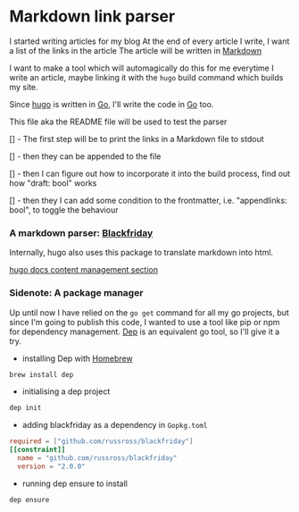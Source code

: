 # Markdown link parser


I started writing articles for my blog 
At the end of every article I write, I want a list of the links in the article
The article will be written in [Markdown](https://en.wikipedia.org/wiki/Markdown)

I want to make a tool which will automagically do this for me everytime I write an article, maybe linking it with the `hugo` build command which builds my site.

Since [hugo](http://gohugo.io/) is written in [Go](http://golang.org/), I'll write the code in [Go](http://golang.org/) too.

This file aka the README file will be used to test the parser

[] - The first step will be to print the links in a Markdown file to stdout 

[] - then they can be appended to the file

[] - then I can figure out how to incorporate it into the build process, find out how "draft: bool" works

[] - then they I can add some condition to the frontmatter, i.e. "appendlinks: bool", to toggle the behaviour

### A markdown parser: [Blackfriday](https://github.com/russross/blackfriday)

Internally, hugo also uses this package to translate markdown into html.

[hugo docs content management section](https://gohugo.io/content-management/formats/)

### Sidenote: A package manager

Up until now I have relied on the `go get` command for all my go projects, but since I'm going to publish this code, I wanted to use a tool like pip or npm for dependency management. [Dep](https://golang.github.io/dep/docs/) is an equivalent go tool, so I'll give it a try.

- installing Dep with [Homebrew](https://brew.sh)

```sh
brew install dep
```

- initialising a dep project

```sh
dep init
```

- adding blackfriday as a dependency in `Gopkg.toml`

```toml
required = ["github.com/russross/blackfriday"]
[[constraint]]
  name = "github.com/russross/blackfriday"
  version = "2.0.0"
```

- running dep ensure to install
```sh
dep ensure
```

